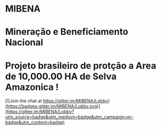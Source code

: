 # MIBENA
# Mineração e Beneficiamento Nacional 
# Projeto brasileiro de protção a Area de 10,000.00 HA de Selva Amazonica !

[![Join the chat at https://gitter.im/MIBENA/Lobby](https://badges.gitter.im/MIBENA/Lobby.svg)](https://gitter.im/MIBENA/Lobby?utm_source=badge&utm_medium=badge&utm_campaign=pr-badge&utm_content=badge)
